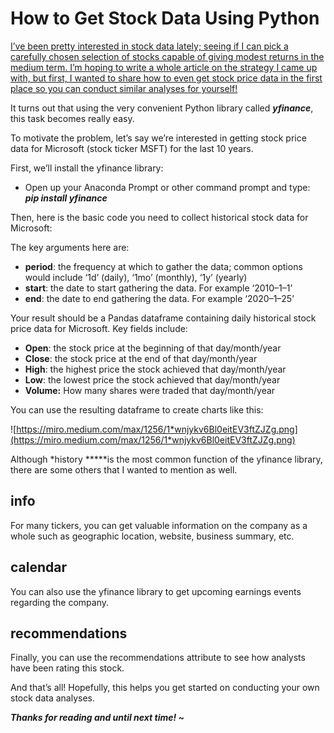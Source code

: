 # How to Get Stock Data Using Python

[I’ve been pretty interested in stock data lately; seeing if I can pick a 
carefully chosen selection of stocks capable of giving modest returns in
 the medium term. I’m hoping to write a whole article on the strategy I 
came up with, but first, I wanted to share how to even get stock price 
data in the first place so you can conduct similar analyses for 
yourself!](https://towardsdatascience.com/how-to-get-stock-data-using-python-c0de1df17e75)

It turns out that using the very convenient Python library called ***yfinance***, this task becomes really easy.

To
 motivate the problem, let’s say we’re interested in getting stock price
 data for Microsoft (stock ticker MSFT) for the last 10 years.

First, we’ll install the yfinance library:

- Open up your Anaconda Prompt or other command prompt and type: ***pip install yfinance***

Then, here is the basic code you need to collect historical stock data for Microsoft:

The key arguments here are:

- **period**: the frequency at which to gather the data; common options would include ‘1d’ (daily), ‘1mo’ (monthly), ‘1y’ (yearly)
- **start**: the date to start gathering the data. For example ‘2010–1–1’
- **end**: the date to end gathering the data. For example ‘2020–1–25’

Your result should be a Pandas dataframe containing daily historical stock price data for Microsoft. Key fields include:

- **Open**: the stock price at the beginning of that day/month/year
- **Close**: the stock price at the end of that day/month/year
- **High**: the highest price the stock achieved that day/month/year
- **Low**: the lowest price the stock achieved that day/month/year
- **Volume:** How many shares were traded that day/month/year

You can use the resulting dataframe to create charts like this:

![https://miro.medium.com/max/1256/1*wnjykv6Bl0eitEV3ftZJZg.png](https://miro.medium.com/max/1256/1*wnjykv6Bl0eitEV3ftZJZg.png)

Although *history *****is the most common function of the yfinance library, there are some others that I wanted to mention as well.

## info

For
 many tickers, you can get valuable information on the company as a 
whole such as geographic location, website, business summary, etc.

## calendar

You can also use the yfinance library to get upcoming earnings events regarding the company.

## recommendations

Finally, you can use the recommendations attribute to see how analysts have been rating this stock.

And that’s all! Hopefully, this helps you get started on conducting your own stock data analyses.

***Thanks for reading and until next time! ~***